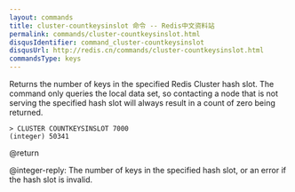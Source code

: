 ```yaml
---
layout: commands
title: cluster-countkeysinslot 命令 -- Redis中文资料站
permalink: commands/cluster-countkeysinslot.html
disqusIdentifier: command_cluster-countkeysinslot
disqusUrl: http://redis.cn/commands/cluster-countkeysinslot.html
commandsType: keys
---
```


Returns the number of keys in the specified Redis Cluster hash slot. The
command only queries the local data set, so contacting a node
that is not serving the specified hash slot will always result in a count of
zero being returned.

```
> CLUSTER COUNTKEYSINSLOT 7000
(integer) 50341
```

@return

@integer-reply: The number of keys in the specified hash slot, or an error if the hash slot is invalid.
